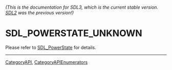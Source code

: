 ###### (This is the documentation for SDL3, which is the current stable version. [SDL2](https://wiki.libsdl.org/SDL2/) was the previous version!)
# SDL_POWERSTATE_UNKNOWN

Please refer to [SDL_PowerState](SDL_PowerState) for details.

----
[CategoryAPI](CategoryAPI), [CategoryAPIEnumerators](CategoryAPIEnumerators)

